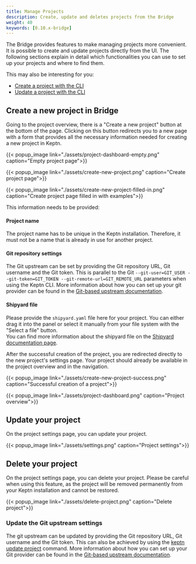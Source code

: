 ```yaml
---
title: Manage Projects
description: Create, update and deletes projects from the Bridge
weight: 40
keywords: [0.10.x-bridge]
---
```


The Bridge provides features to make managing projects more convenient. It is possible to create and update projects directly from the UI.
The following sections explain in detail which functionalities you can use to set up your projects and where to find them.

This may also be interesting for you:

* [Create a project with the CLI](https://keptn.sh/docs/0.10.x/reference/cli/commands/keptn_create_project/)
* [Update a project with the CLI](https://keptn.sh/docs/0.10.x/reference/cli/commands/keptn_update_project/)

## Create a new project in Bridge

Going to the project overview, there is a "Create a new project" button at the bottom of the page.
Clicking on this button redirects you to a new page with a form that provides all the necessary information needed for creating a new project in Keptn.

{{< popup_image
link="./assets/project-dashboard-empty.png"
caption="Empty project page">}}

{{< popup_image
link="./assets/create-new-project.png"
caption="Create project page">}}

{{< popup_image
link="./assets/create-new-project-filled-in.png"
caption="Create project page filled in with examples">}}

This information needs to be provided:

#### Project name
The project name has to be unique in the Keptn installation. Therefore, it must not be a name that is already in use for another project.

#### Git repository settings
The Git upstream can be set by providing the Git repository URL, Git username and the Git token. This is parallel to the Git ``--git-user=GIT_USER --git-token=GIT_TOKEN --git-remote-url=GIT_REMOTE_URL`` parameters when using the Keptn CLI.
More information about how you can set up your git provider can be found in the [Git-based upstream documentation](https://keptn.sh/docs/0.10.x/manage/git_upstream/).

#### Shipyard file
Please provide the `shipyard.yaml` file here for your project. You can either drag it into the panel or select it manually from your file system with the "Select a file" button.<br/>
You can find more information about the shipyard file on the [Shipyard documentation page](https://keptn.sh/docs/0.10.x/manage/shipyard/).

After the successful creation of the project, you are redirected directly to the new project's settings page.
Your project should already be available in the project overview and in the navigation.

{{< popup_image
link="./assets/create-new-project-success.png"
caption="Successful creation of a project">}}

{{< popup_image
link="./assets/project-dashboard.png"
caption="Project overview">}}

## Update your project
On the project settings page, you can update your project.

{{< popup_image
link="./assets/settings.png"
caption="Project settings">}}

## Delete your project
On the project settings page, you can delete your project. Please be careful when using this feature, as the project will be removed 
permanently from your Keptn installation and cannot be restored.

{{< popup_image
link="./assets/delete-project.png"
caption="Delete project">}}

### Update the Git upstream settings
The git upstream can be updated by providing the Git repository URL, Git username and the Git token. This can also be achieved by
using the [keptn update project](https://keptn.sh/docs/0.10.x/reference/cli/commands/keptn_update_project/) command.
More information about how you can set up your Git provider can be found in the [Git-based upstream documentation](https://keptn.sh/docs/0.10.x/manage/git_upstream/).
